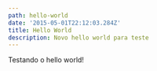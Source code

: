 ```yaml
---
path: hello-world
date: '2015-05-01T22:12:03.284Z'
title: Hello World
description: Novo hello world para teste
---
```

Testando o hello world!
